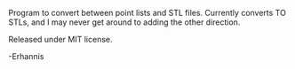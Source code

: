 Program to convert between point lists and STL files.  Currently converts TO STLs, and I may never get around to adding the other direction.

Released under MIT license.

-Erhannis
